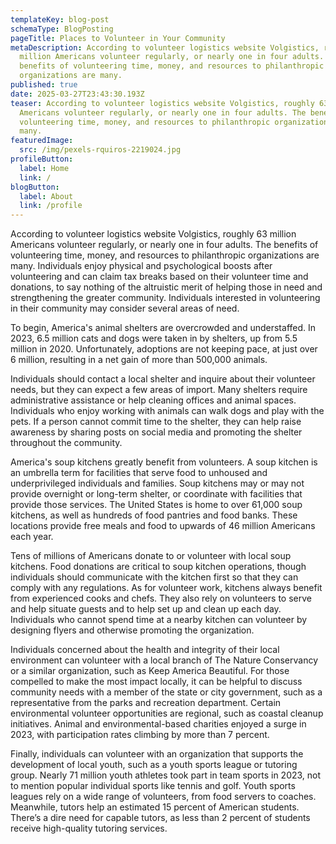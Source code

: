 ```yaml
---
templateKey: blog-post
schemaType: BlogPosting
pageTitle: Places to Volunteer in Your Community
metaDescription: According to volunteer logistics website Volgistics, roughly 63
  million Americans volunteer regularly, or nearly one in four adults. The
  benefits of volunteering time, money, and resources to philanthropic
  organizations are many.
published: true
date: 2025-03-27T23:43:30.193Z
teaser: According to volunteer logistics website Volgistics, roughly 63 million
  Americans volunteer regularly, or nearly one in four adults. The benefits of
  volunteering time, money, and resources to philanthropic organizations are
  many.
featuredImage:
  src: /img/pexels-rquiros-2219024.jpg
profileButton:
  label: Home
  link: /
blogButton:
  label: About
  link: /profile
---
```

According to volunteer logistics website Volgistics, roughly 63 million Americans volunteer regularly, or nearly one in four adults. The benefits of volunteering time, money, and resources to philanthropic organizations are many. Individuals enjoy physical and psychological boosts after volunteering and can claim tax breaks based on their volunteer time and donations, to say nothing of the altruistic merit of helping those in need and strengthening the greater community. Individuals interested in volunteering in their community may consider several areas of need.



To begin, America's animal shelters are overcrowded and understaffed. In 2023, 6.5 million cats and dogs were taken in by shelters, up from 5.5 million in 2020. Unfortunately, adoptions are not keeping pace, at just over 6 million, resulting in a net gain of more than 500,000 animals.



Individuals should contact a local shelter and inquire about their volunteer needs, but they can expect a few areas of import. Many shelters require administrative assistance or help cleaning offices and animal spaces. Individuals who enjoy working with animals can walk dogs and play with the pets. If a person cannot commit time to the shelter, they can help raise awareness by sharing posts on social media and promoting the shelter throughout the community.



America's soup kitchens greatly benefit from volunteers. A soup kitchen is an umbrella term for facilities that serve food to unhoused and underprivileged individuals and families. Soup kitchens may or may not provide overnight or long-term shelter, or coordinate with facilities that provide those services. The United States is home to over 61,000 soup kitchens, as well as hundreds of food pantries and food banks. These locations provide free meals and food to upwards of 46 million Americans each year.



Tens of millions of Americans donate to or volunteer with local soup kitchens. Food donations are critical to soup kitchen operations, though individuals should communicate with the kitchen first so that they can comply with any regulations. As for volunteer work, kitchens always benefit from experienced cooks and chefs. They also rely on volunteers to serve and help situate guests and to help set up and clean up each day. Individuals who cannot spend time at a nearby kitchen can volunteer by designing flyers and otherwise promoting the organization.



Individuals concerned about the health and integrity of their local environment can volunteer with a local branch of The Nature Conservancy or a similar organization, such as Keep America Beautiful. For those compelled to make the most impact locally, it can be helpful to discuss community needs with a member of the state or city government, such as a representative from the parks and recreation department. Certain environmental volunteer opportunities are regional, such as coastal cleanup initiatives. Animal and environmental-based charities enjoyed a surge in 2023, with participation rates climbing by more than 7 percent.



Finally, individuals can volunteer with an organization that supports the development of local youth, such as a youth sports league or tutoring group. Nearly 71 million youth athletes took part in team sports in 2023, not to mention popular individual sports like tennis and golf. Youth sports leagues rely on a wide range of volunteers, from food servers to coaches. Meanwhile, tutors help an estimated 15 percent of American students. There’s a dire need for capable tutors, as less than 2 percent of students receive high-quality tutoring services.
